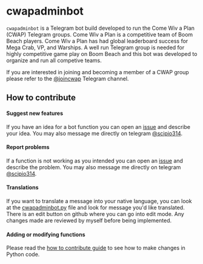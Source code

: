 cwapadminbot
============

`cwapadminbot` is a Telegram bot build developed to run the Come Wiv a Plan (CWAP) Telegram groups. Come Wiv a Plan is a
competitive team of Boom Beach players. Come Wiv a Plan has had global leaderboard success for Mega Crab, VP, and 
Warships. A well run Telegram group is needed for highly competitive game play on Boom Beach and this bot was developed 
to organize and run all competive teams.

If you are interested in joining and becoming a member of a CWAP group please refer to the 
[@joincwap](https://t.me/joincwap) Telegram channel.

## How to contribute

#### Suggest new features

If you have an idea for a bot function you can open an [issue](https://github.com/scipio314/cwapadminbot/issues/new) and describe your idea. You may also message me directly on telegram [@scipio314](https://t.me/scipio314).

#### Report problems

If a function is not working as you intended you can open an [issue](https://github.com/scipio314/cwapadminbot/issues/new) and describe the problem. You may also message me directly on telegram [@scipio314](https://t.me/scipio314).

#### Translations

If you want to translate a message into your native language, you can look at the [cwapadminbot.py](https://github.com/scipio314/cwapadminbot/blob/master/src/cwapadminbot/cwapadminbot.py) file and look for message you'd like translated. There is an edit button on github where you can go into edit mode. Any changes made are reviewed by myself before being implemented.

#### Adding or modifying functions

Please read the [how to contribute guide](contributing.md) to see how to make changes in Python code.